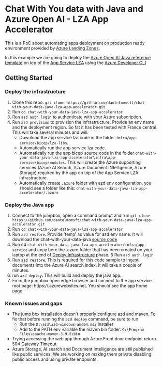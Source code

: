 # Chat With You data with Java and Azure Open AI - LZA App Accelerator
This is a PoC about automating apps deployment on production ready environment provided by [Azure Landing Zones](https://learn.microsoft.com/en-us/azure/cloud-adoption-framework/scenarios/app-platform/ready).

In this example we are going to deploy the [Azure Open AI Java reference template](https://learn.microsoft.com/en-us/azure/developer/intro/azure-ai-for-developers?pivots=java#azure-ai-reference-templates) on top of the [App Service LZA](https://github.com/Azure/appservice-landing-zone-accelerator) using the [Azure Developer CLI](https://learn.microsoft.com/en-us/azure/developer/azure-developer-cli/overview)

## Getting Started

### Deploy the infrastructure
1. Clone this repo. `git clone https://github.com/dantelmomsft/chat-with-your-data-java-lza-app-accelerator.git`
2. Run `cd chat-with-your-data-java-lza-app-accelerator` 
3. Run `azd auth login` to authenticate with your Azure subscription.
4. Run `azd provision` to provision the infrastructure. Provide an env name and the deployment region. So fat it has been tested with France central. This will take several minutes and will:
    - Download the app service lza code in  the folder `infra/app-service/bicep/lza-libs`.
    - Automatically run the app service lza code.
    - Automatically run the app bicep source code in the folder `chat-with-your-data-java-lza-app-accelerator\infra\app-service\bicep\modules`. This will create the Azure supporting services (Azure AI Search, Azure Document INtelligence, Azure Storage) required by the app on top of the App Service LZA infrastructure.
    -  Automatically create `.azure` folder with azd env configuration. you should see a folder like this: `chat-with-your-data-java-lza-app-accelerator/.azure`
### Deploy the Java app 
1. Connect to the jumpbox, open a command prompt and run `git clone https://github.com/dantelmomsft/chat-with-your-data-java-lza-app-accelerator.git`
2. Run `cd chat-with-your-data-java-lza-app-accelerator` 
3. Run `azd restore`. Provide 'temp' as value for azd env name. It will download the chat-with-your-data-java [source code ](https://github.com/Azure-Samples/azure-search-openai-demo-java)
4. Run cd `chat-with-your-data-java-lza-app-accelerator/infra/app-service` and copy here the .azure folder that has been created on your laptop at the end of [Deploy Infrastructure](#deploy-the-infrastructure)  phase.
5 Run `azd auth login`
6. Run `azd restore`. This is required for this code sample to ingest documents into the Azure AI search index. It will take a couple of minutes.
7. run `azd deploy`. This will build and deploy the java app.
8. From the jumpbox open edge browser and connect to the app service root page: https://<app-service-name>.azurewebsites.net. You should see the app home page.

### Known Issues and gaps
- The jump box installation doesn't properly configure azd and maven. To fix that before running the `azd deploy` command, be sure to run
    - Run the `D:\azd\azd-windows-amd64.msi` installer
    - Add to the PATH env variable the maven bin folder: `C:\Program Files\apache-maven-3.9.5\bin`
- Trying accessing the web app through Azure Front door endpoint return 504 Gateway Timeout.
- Azure Storage, AI search and Document Intelligence are still published like public services. We are working on making them private disabling public access and using private endpoints. 